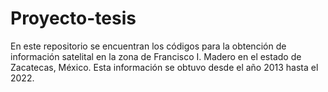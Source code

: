 # Proyecto-tesis
En este repositorio se encuentran los códigos para la obtención de información satelital en la zona de Francisco I. Madero en el estado de Zacatecas, México. Esta información se obtuvo desde el año 2013 hasta el 2022.
